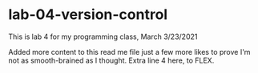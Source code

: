 # lab-04-version-control
This is lab 4 for my programming class, March 3/23/2021

Added more content to this read me file
just a few more likes to prove I'm not as smooth-brained as I thought.
Extra line 4 here, to FLEX.